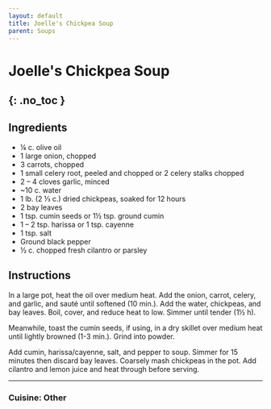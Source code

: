 ```yaml
---
layout: default
title: Joelle's Chickpea Soup
parent: Soups
---
```


# Joelle's Chickpea Soup
{: .no_toc }
---

## Ingredients
<ul>
	<li>¼ c. olive oil</li>
	<li>1 large onion, chopped</li>
	<li>3 carrots, chopped</li>
	<li>1 small celery root, peeled and chopped or 2 celery stalks chopped</li>
	<li>2 – 4 cloves garlic, minced</li>
	<li>~10 c. water</li>
	<li>1 lb. (2 ⅓ c.) dried chickpeas, soaked for 12 hours</li>
	<li>2 bay leaves</li>
	<li>1 tsp. cumin seeds or 1½ tsp. ground cumin</li>
	<li>1 – 2 tsp. harissa or 1 tsp. cayenne</li>
	<li>1 tsp. salt</li>
	<li>Ground black pepper</li>
	<li>½ c. chopped fresh cilantro or parsley</li>
</ul>

## Instructions
In a large pot, heat the oil over medium heat. Add the onion, carrot, celery, and garlic, and sauté until softened (10 min.). Add the water, chickpeas, and bay leaves. Boil, cover, and reduce heat to low. Simmer until tender (1½ h).

Meanwhile, toast the cumin seeds, if using, in a dry skillet over medium heat until lightly browned (1-3 min.). Grind into powder.

Add cumin, harissa/cayenne, salt, and pepper to soup. Simmer for 15 minutes then discard bay leaves. Coarsely mash chickpeas in the pot. Add cilantro and lemon juice and heat through before serving.

--- 

### Cuisine: Other